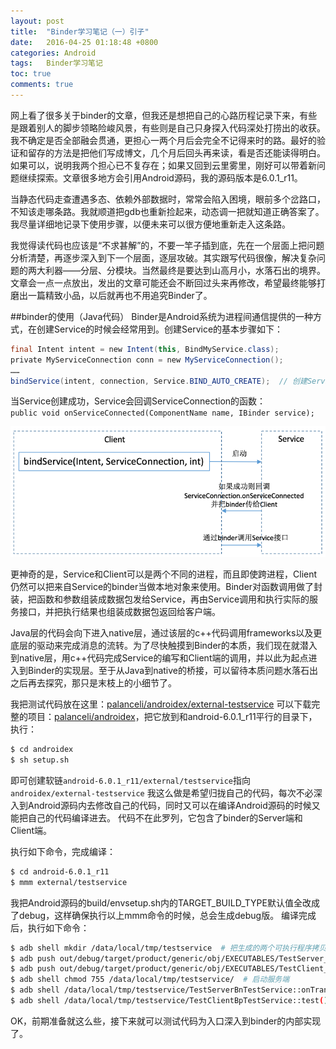 ```yaml
---
layout: post
title:  "Binder学习笔记（一）引子"
date:   2016-04-25 01:18:48 +0800
categories: Android
tags:   Binder学习笔记
toc: true
comments: true
---
```

网上看了很多关于binder的文章，但我还是想把自己的心路历程记录下来，有些是跟着别人的脚步领略险峻风景，有些则是自己只身探入代码深处打捞出的收获。我不确定是否全部融会贯通，更担心一两个月后会完全不记得来时的路。最好的验证和留存的方法是把他们写成博文，几个月后回头再来读，看是否还能读得明白。如果可以，说明我两个担心已不复存在；如果又回到云里雾里，刚好可以带着新问题继续探索。文章很多地方会引用Android源码，我的源码版本是6.0.1_r11。
<!-- more -->
当静态代码走查遭遇多态、依赖外部数据时，常常会陷入困境，眼前多个岔路口，不知该走哪条路。我就顺道把gdb也重新捡起来，动态调一把就知道正确答案了。我尽量详细地记录下使用步骤，以便未来可以很方便地重新走入这条路。

我觉得读代码也应该是“不求甚解”的，不要一竿子插到底，先在一个层面上把问题分析清楚，再逐步深入到下一个层面，逐层攻破。其实跟写代码很像，解决复杂问题的两大利器——分层、分模块。当然最终是要达到山高月小，水落石出的境界。文章会一点一点放出，发出的文章可能还会不断回过头来再修改，希望最终能够打磨出一篇精致小品，以后就再也不用追究Binder了。

##binder的使用（Java代码）
Binder是Android系统为进程间通信提供的一种方式，在创建Service的时候会经常用到。创建Service的基本步骤如下：
``` java
final Intent intent = new Intent(this, BindMyService.class);  
private MyServiceConnection conn = new MyServiceConnection();  
……  
bindService(intent, connection, Service.BIND_AUTO_CREATE);  // 创建Service 
```

当Service创建成功，Service会回调ServiceConnection的函数：
`public void onServiceConnected(ComponentName name, IBinder service); `

![](0511BinderLearning1/05111709.png)

更神奇的是，Service和Client可以是两个不同的进程，而且即使跨进程，Client仍然可以把来自Service的binder当做本地对象来使用。Binder对函数调用做了封装，把函数和参数组装成数据包发给Service，再由Service调用和执行实际的服务接口，并把执行结果也组装成数据包返回给客户端。

Java层的代码会向下进入native层，通过该层的c++代码调用frameworks以及更底层的驱动来完成消息的流转。为了尽快触摸到Binder的本质，我们现在就潜入到native层，用c++代码完成Service的编写和Client端的调用，并以此为起点进入到Binder的实现层。至于从Java到native的桥接，可以留待本质问题水落石出之后再去探究，那只是末枝上的小细节了。

我把测试代码放在这里：[palanceli/androidex/external-testservice](https://github.com/palanceli/androidex/tree/master/external-testservice)
可以下载完整的项目：[palanceli/androidex](https://github.com/palanceli/androidex/tree/master)，把它放到和android-6.0.1_r11平行的目录下，执行：
``` bash
$ cd androidex
$ sh setup.sh
```
即可创建软链`android-6.0.1_r11/external/testservice`指向`androidex/external-testservice`
我这么做是希望归拢自己的代码，每次不必深入到Android源码内去修改自己的代码，同时又可以在编译Android源码的时候又能把自己的代码编译进去。
代码不在此罗列，它包含了binder的Server端和Client端。

执行如下命令，完成编译：

``` bash
$ cd android-6.0.1_r11
$ mmm external/testservice
```

我把Android源码的build/envsetup.sh内的TARGET_BUILD_TYPE默认值全改成了debug，这样确保执行以上mmm命令的时候，总会生成debug版。
编译完成后，执行如下命令：
``` bash
$ adb shell mkdir /data/local/tmp/testservice  # 把生成的两个可执行程序拷贝到模拟器
$ adb push out/debug/target/product/generic/obj/EXECUTABLES/TestServer_intermediates/LINKED/TestServer /data/local/tmp/testservice
$ adb push out/debug/target/product/generic/obj/EXECUTABLES/TestClient_intermediates/LINKED/TestClient /data/local/tmp/testservice  # 添加可执行权限
$ adb shell chmod 755 /data/local/tmp/testservice/  # 启动服务端
$ adb shell /data/local/tmp/testservice/TestServerBnTestService::onTransact, code: TESTBnTestService::test()# 在另一个终端下客户端：
$ adb shell /data/local/tmp/testservice/TestClientBpTestService::test()reply 100
```

OK，前期准备就这么些，接下来就可以测试代码为入口深入到binder的内部实现了。
